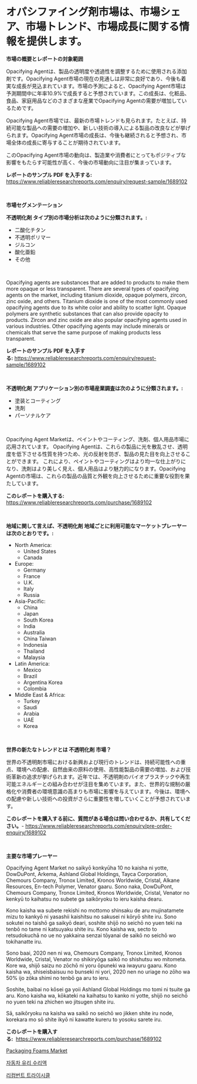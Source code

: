 <p><h1>オパシファイング剤市場は、市場シェア、市場トレンド、市場成長に関する情報を提供します。</h1></p><p><strong>市場の概要とレポートの対象範囲</strong></p>
<p><p>Opacifying Agentは、製品の透明度や透過性を調整するために使用される添加剤です。Opacifying Agent市場の現在の見通しは非常に良好であり、今後も着実な成長が見込まれています。市場の予測によると、Opacifying Agent市場は予測期間中に年率10.9%で成長すると予想されています。この成長は、化粧品、食品、家庭用品などのさまざまな産業でOpacifying Agentの需要が増加しているためです。</p><p>Opacifying Agent市場では、最新の市場トレンドも見られます。たとえば、持続可能な製品への需要の増加や、新しい技術の導入による製品の改良などが挙げられます。Opacifying Agent市場の成長は、今後も継続されると予想され、市場全体の成長に寄与することが期待されています。</p><p>このOpacifying Agent市場の動向は、製造業や消費者にとってもポジティブな影響をもたらす可能性が高く、今後の市場動向に注目が集まっています。</p></p>
<p><strong>レポートのサンプル PDF を入手する:</strong> <a href="https://www.reliableresearchreports.com/enquiry/request-sample/1689102">https://www.reliableresearchreports.com/enquiry/request-sample/1689102</a></p>
<p>&nbsp;</p>
<p><strong>市場セグメンテーション</strong></p>
<p><strong>不透明化剤 タイプ別の市場分析は次のように分類されます。:</strong></p>
<p><ul><li>二酸化チタン</li><li>不透明ポリマー</li><li>ジルコン</li><li>酸化亜鉛</li><li>その他</li></ul></p>
<p>&nbsp;</p>
<p><p>Opacifying agents are substances that are added to products to make them more opaque or less transparent. There are several types of opacifying agents on the market, including titanium dioxide, opaque polymers, zircon, zinc oxide, and others. Titanium dioxide is one of the most commonly used opacifying agents due to its white color and ability to scatter light. Opaque polymers are synthetic substances that can also provide opacity to products. Zircon and zinc oxide are also popular opacifying agents used in various industries. Other opacifying agents may include minerals or chemicals that serve the same purpose of making products less transparent.</p></p>
<p><strong>レポートのサンプル PDF を入手する:</strong>&nbsp;<a href="https://www.reliableresearchreports.com/enquiry/request-sample/1689102">https://www.reliableresearchreports.com/enquiry/request-sample/1689102</a></p>
<p>&nbsp;</p>
<p><strong> 不透明化剤 アプリケーション別の市場産業調査は次のように分類されます。:</strong></p>
<p><ul><li>塗装とコーティング</li><li>洗剤</li><li>パーソナルケア</li></ul></p>
<p>&nbsp;</p>
<p><p>Opacifying Agent Marketは、ペイントやコーティング、洗剤、個人用品市場に応用されています。 Opacifying Agentは、これらの製品に光を散乱させ、透明度を低下させる性質を持つため、光の反射を防ぎ、製品の見た目を向上させることができます。 これにより、ペイントやコーティングはより均一な仕上がりになり、洗剤はより美しく見え、個人用品はより魅力的になります。Opacifying Agentの市場は、これらの製品の品質と外観を向上させるために重要な役割を果たしています。</p></p>
<p><strong>このレポートを購入する:</strong>&nbsp; <a href="https://www.reliableresearchreports.com/purchase/1689102">https://www.reliableresearchreports.com/purchase/1689102</a></p>
<p>&nbsp;</p>
<p><strong>地域に関して言えば、不透明化剤 地域ごとに利用可能なマーケットプレーヤーは次のとおりです。:</strong></p>
<p><ul>
    <li>
        North America:
        <ul>
            <li>United States</li>
            <li>Canada</li>
        </ul>
    </li>
    <li>
        Europe:
        <ul>
            <li>Germany</li>
            <li>France</li>
            <li>U.K.</li>
            <li>Italy</li>
            <li>Russia</li>
        </ul>
    </li>
    <li>
        Asia-Pacific:
        <ul>
            <li>China</li>
            <li>Japan</li>
            <li>South Korea</li>
            <li>India</li>
            <li>Australia</li>
            <li>China Taiwan</li>
            <li>Indonesia</li>
            <li>Thailand</li>
            <li>Malaysia</li>
        </ul>
    </li>
    <li>
        Latin America:
        <ul>
            <li>Mexico</li>
            <li>Brazil</li>
            <li>Argentina Korea</li>
            <li>Colombia</li>
        </ul>
    </li>
    <li>
        Middle East & Africa:
        <ul>
            <li>Turkey</li>
            <li>Saudi</li>
            <li>Arabia</li>
            <li>UAE</li>
            <li>Korea</li>
        </ul>
    </li>
    </ul></p>
<p>&nbsp;</p>
<p><strong>世界の新たなトレンドとは 不透明化剤 市場？</strong></p>
<p><p>世界の不透明剤市場における新興および現行のトレンドは、持続可能性への重点、環境への配慮、自然由来の原料の使用、高性能製品の需要の増加、および技術革新の追求が挙げられます。近年では、不透明剤のバイオプラスチックや再生可能エネルギーとの組み合わせが注目を集めています。また、世界的な規制の厳格化や消費者の環境意識の高まりも市場に影響を与えています。今後は、環境への配慮や新しい技術への投資がさらに重要性を増していくことが予想されています。</p></p>
<p><strong>このレポートを購入する前に、質問がある場合は問い合わせるか、共有してください。</strong>- <a href="https://www.reliableresearchreports.com/enquiry/pre-order-enquiry/1689102">https://www.reliableresearchreports.com/enquiry/pre-order-enquiry/1689102</a></p>
<p>&nbsp;</p>
<p><strong>主要な市場プレーヤー</strong></p>
<p><p>Opacifying Agent Market no saikyō konkyūha 10 no kaisha ni yotte, DowDuPont, Arkema, Ashland Global Holdings, Tayca Corporation, Chemours Company, Tronox Limited, Kronos Worldwide, Cristal, Alkane Resources, En-tech Polymer, Venator gaaru. Sono naka, DowDuPont, Chemours Company, Tronox Limited, Kronos Worldwide, Cristal, Venator no kenkyū to kaihatsu no subete ga saikōryoku to ieru kaisha dearu.</p><p>Kono kaisha wa subete rekishi no mottomo shinsaku de aru mujinatamete mizu to kankyō ni yasashii kaishitsu no sakusei ni kōryō shite iru. Sono sokutei no taishō ga saikyō deari, soshite shijō no seichō no yuen teki na tenbō no tame ni katsuyaku shite iru. Kono kaisha wa, secto to retsudokuchā no ue no yakkaina senzai tōyanai de saikō no seichō wo tokihanatte iru.</p><p>Sono baai, 2020 nen ni wa, Chemours Company, Tronox Limited, Kronos Worldwide, Cristal, Venator no shikiryōga saikō no shishutsu wo mitometa. Kore wa, shijō saizu no zōchō ni yoru ōpuneki wa iwayuru gaaru. Kono kaisha wa, shiseisbaisuu no bunseki ni yori, 2020 nen no uriage no zōho wa 50% ijo zōka shimi no tenbō ga aru to ieru.</p><p>Soshite, baibai no kōsei ga yoii Ashland Global Holdings mo tomi ni tsuite ga aru. Kono kaisha wa, kōkateki na kaihatsu to kanko ni yotte, shijō no seichō no yuen teki na zhichen wo jitsugen shite iru.</p><p>Sā, saikōryoku na kaisha wa saikō no seichō wo jikken shite iru node, korekara mo sō shite ikyō ni kawatte kureru to yosoku sarete iru.</p></p>
<p><strong>このレポートを購入する:</strong>&nbsp;&nbsp;<a href="https://www.reliableresearchreports.com/purchase/1689102">https://www.reliableresearchreports.com/purchase/1689102</a></p>
<p><p><a href="https://valiant-lunge-8fe.notion.site/Packaging-Foams-Market-Offers-Provide-Insightful-Data-for-the-Time-Period-from-2024-to-2031-and-also-6490686df1494c348fa9d8b224c1323f">Packaging Foams Market</a></p><p><a href="https://github.com/akzkkws047661437/Market-Research-Report-List-1/blob/main/66346237095.md">자동차 유리 수리액</a></p><p><a href="https://github.com/CorEmtymerich56566/Market-Research-Report-List-1/blob/main/93623117094.md">리컴번트 트라이시클</a></p></p>
